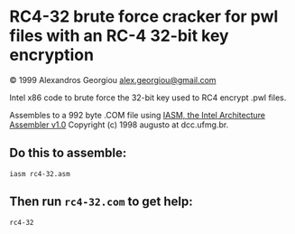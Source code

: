 # RC4-32 brute force cracker for pwl files with an RC-4 32-bit key encryption #

&copy; 1999 Alexandros Georgiou <a href="mailto:alex.georgiou@gmail.com">alex.georgiou@gmail.com</a>

Intel x86 code to brute force the 32-bit key used to RC4 encrypt .pwl files. 

Assembles to a 992 byte .COM file using [IASM, the Intel Architecture Assembler v1.0](http://web.archive.org/web/19981205090800/http://www.dcc.ufmg.br/~augusto/project/iasm.zip) Copyright (c) 1998 augusto at dcc.ufmg.br. 

## Do this to assemble: ##

`iasm rc4-32.asm`

## Then run `rc4-32.com` to get help: ##

`rc4-32`
